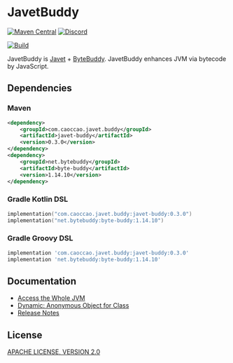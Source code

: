# JavetBuddy

[![Maven Central](https://img.shields.io/maven-central/v/com.caoccao.javet.buddy/javet-buddy?style=for-the-badge)](https://central.sonatype.com/artifact/com.caoccao.javet.buddy/javet-buddy) [![Discord](https://img.shields.io/discord/870518906115211305?label=join%20our%20Discord&style=for-the-badge)](https://discord.gg/R4vvKU96gw)

[![Build](https://github.com/caoccao/JavetBuddy/actions/workflows/build.yml/badge.svg)](https://github.com/caoccao/JavetBuddy/actions/workflows/build.yml)

JavetBuddy is [Javet](https://github.com/caoccao/Javet) + [ByteBuddy](https://bytebuddy.net/). JavetBuddy enhances JVM via bytecode by JavaScript.

## Dependencies

### Maven

```xml
<dependency>
    <groupId>com.caoccao.javet.buddy</groupId>
    <artifactId>javet-buddy</artifactId>
    <version>0.3.0</version>
</dependency>
<dependency>
    <groupId>net.bytebuddy</groupId>
    <artifactId>byte-buddy</artifactId>
    <version>1.14.10</version>
</dependency>
```

### Gradle Kotlin DSL

```kotlin
implementation("com.caoccao.javet.buddy:javet-buddy:0.3.0")
implementation("net.bytebuddy:byte-buddy:1.14.10")
```

### Gradle Groovy DSL

```groovy
implementation 'com.caoccao.javet.buddy:javet-buddy:0.3.0'
implementation 'net.bytebuddy:byte-buddy:1.14.10'
```

## Documentation

* [Access the Whole JVM](https://www.caoccao.com/Javet/tutorial/advanced/access_the_whole_jvm.html)
* [Dynamic: Anonymous Object for Class](https://www.caoccao.com/Javet/reference/converters/proxy_converter.html#dynamic-anonymous-object-for-class)
* [Release Notes](docs/release_notes.md)

## License

[APACHE LICENSE, VERSION 2.0](LICENSE)
